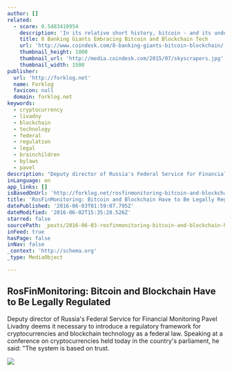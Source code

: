 ```yaml
---
author: []
related:
  - score: 0.5483410954
    description: 'In its relative short history, bitcoin - and its underlying technology the blockchain - have captivated thinkers around the world, but not everyone was quick to see the potential. Due in part to its initial billing as a threat to the traditional financial ecosystem, these institutions have perhaps understandably responded with sharp critiques and deep skepticism for the technology.'
    title: 8 Banking Giants Embracing Bitcoin and Blockchain Tech
    url: 'http://www.coindesk.com/8-banking-giants-bitcoin-blockchain/'
    thumbnail_height: 1000
    thumbnail_url: 'http://media.coindesk.com/2015/07/skyscrapers.jpg'
    thumbnail_width: 1500
publisher:
  url: 'http://forklog.net'
  name: Forklog
  favicon: null
  domain: forklog.net
keywords:
  - cryptocurrency
  - livadny
  - blockchain
  - technology
  - federal
  - regulation
  - legal
  - brainchildren
  - bylaws
  - pavel
description: "Deputy director of Russia's Federal Service for Financial Monitoring Pavel Livadny deems it necessary to introduce a regulatory framework for cryptocurrencies and blockchain technology as a federal law. Speaking at a conference on cryptocurrencies held today in the country's parliament, he said: \"The system is based on trust."
inLanguage: en
app_links: []
isBasedOnUrl: 'http://forklog.net/rosfinmonitoring-bitcoin-and-blockchain-have-to-be-legally-regulated/'
title: 'RosFinMonitoring: Bitcoin and Blockchain Have to Be Legally Regulated'
datePublished: '2016-06-03T01:59:07.795Z'
dateModified: '2016-06-02T15:35:28.526Z'
starred: false
sourcePath: _posts/2016-06-03-rosfinmonitoring-bitcoin-and-blockchain-have-to-be-legally.md
inFeed: true
hasPage: false
inNav: false
_context: 'http://schema.org'
_type: MediaObject

---
```

<article style=""><h1>RosFinMonitoring: Bitcoin and Blockchain Have to Be Legally Regulated</h1><p>Deputy director of Russia's Federal Service for Financial Monitoring Pavel Livadny deems it necessary to introduce a regulatory framework for cryptocurrencies and blockchain technology as a federal law. Speaking at a conference on cryptocurrencies held today in the country's parliament, he said: "The system is based on trust.</p><img src="http://forklog.net/wp-content/uploads/2016/03/bitcoinnews07-1.png" /></article>